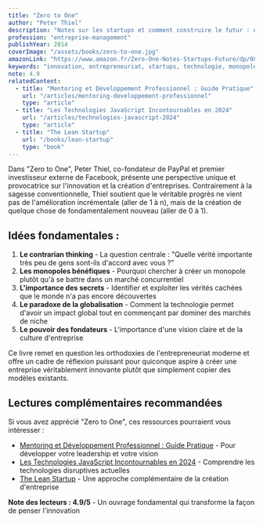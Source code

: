 ```yaml
---
title: "Zero to One"
author: "Peter Thiel"
description: "Notes sur les startups et comment construire le futur : une vision radicale de l'innovation et de l'entrepreneuriat"
profession: "entreprise-management"
publishYear: 2014
coverImage: "/assets/books/zero-to-one.jpg"
amazonLink: "https://www.amazon.fr/Zero-One-Notes-Startups-Future/dp/0804139296/"
keywords: "innovation, entrepreneuriat, startups, technologie, monopole, concurrence, mondialisation, futur, capital-risque, pensée contraire"
note: 4.9
relatedContent:
  - title: "Mentoring et Développement Professionnel : Guide Pratique"
    url: "/articles/mentoring-developpement-professionnel"
    type: "article"
  - title: "Les Technologies JavaScript Incontournables en 2024"
    url: "/articles/technologies-javascript-2024"
    type: "article"
  - title: "The Lean Startup"
    url: "/books/lean-startup"
    type: "book"
---
```


Dans "Zero to One", Peter Thiel, co-fondateur de PayPal et premier investisseur externe de Facebook, présente une perspective unique et provocatrice sur l'innovation et la création d'entreprises. Contrairement à la sagesse conventionnelle, Thiel soutient que le véritable progrès ne vient pas de l'amélioration incrémentale (aller de 1 à n), mais de la création de quelque chose de fondamentalement nouveau (aller de 0 à 1).

## Idées fondamentales :

1. **Le contrarian thinking** - La question centrale : "Quelle vérité importante très peu de gens sont-ils d'accord avec vous ?"
2. **Les monopoles bénéfiques** - Pourquoi chercher à créer un monopole plutôt qu'à se battre dans un marché concurrentiel
3. **L'importance des secrets** - Identifier et exploiter les vérités cachées que le monde n'a pas encore découvertes
4. **Le paradoxe de la globalisation** - Comment la technologie permet d'avoir un impact global tout en commençant par dominer des marchés de niche
5. **Le pouvoir des fondateurs** - L'importance d'une vision claire et de la culture d'entreprise

Ce livre remet en question les orthodoxies de l'entrepreneuriat moderne et offre un cadre de réflexion puissant pour quiconque aspire à créer une entreprise véritablement innovante plutôt que simplement copier des modèles existants.

## Lectures complémentaires recommandées

Si vous avez apprécié "Zero to One", ces ressources pourraient vous intéresser :

- [Mentoring et Développement Professionnel : Guide Pratique](/articles/mentoring-developpement-professionnel) - Pour développer votre leadership et votre vision
- [Les Technologies JavaScript Incontournables en 2024](/articles/technologies-javascript-2024) - Comprendre les technologies disruptives actuelles
- [The Lean Startup](/books/lean-startup) - Une approche complémentaire de la création d'entreprise

**Note des lecteurs : 4.9/5** - Un ouvrage fondamental qui transforme la façon de penser l'innovation
